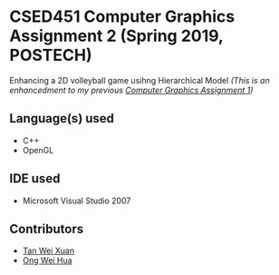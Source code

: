 # CSED451 Computer Graphics Assignment 2 (Spring 2019, POSTECH)

Enhancing a 2D volleyball game usihng Hierarchical Model
_(This is an enhancedment to my previous [Computer Graphics Assignment 1](https://github.com/jermsinarocket/ComputerGraphics_Assignment1))_
## Language(s) used
* C++
* OpenGL

## IDE used
* Microsoft Visual Studio 2007

## Contributors
* [Tan Wei Xuan](https://github.com/jermsinarocket)
* [Ong Wei Hua](https://github.com/ongweihua)
